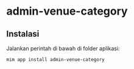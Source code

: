 # admin-venue-category

## Instalasi

Jalankan perintah di bawah di folder aplikasi:

```
mim app install admin-venue-category
```
